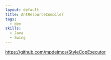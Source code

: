 ```yaml
--- 
layout: default
title: AntResourceCompiler
tags:
  - dev
skills:
  - Java
  - Swing
---
```


https://github.com/mpdeimos/StyleCopExecutor
